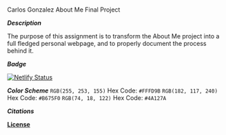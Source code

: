 #

Carlos Gonzalez About Me Final Project

***Description***

The purpose of this assignment is to transform the About Me project into a full fledged personal webpage, and to properly document the process behind it.

***Badge***

[![Netlify Status](https://api.netlify.com/api/v1/badges/c73e42de-b6db-4267-8812-86b5f924998c/deploy-status)](https://app.netlify.com/sites/about-me-spartancarlos27/deploys)

***Color Scheme***
 `RGB(255, 253, 155)` Hex Code: `#FFFD9B`
 `RGB(182, 117, 240)` Hex Code: `#B675F0`
 `RGB(74, 18, 122)` Hex Code: `#4A127A`

***Citations***

**[License](https://github.com/RVCC-IDMX/about-me-SpartanCarlos27/blob/7623f02beb56c4f46b330d664b41df2670bb1a85/LICENCE.md)**
